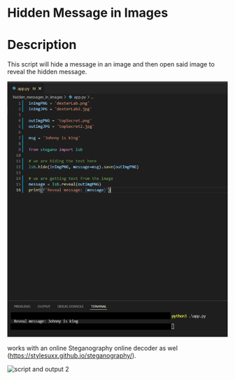# Hidden Message in Images
# Description
This script will hide a message in an image and then open said image to reveal the hidden message.

![script and output](https://raw.githubusercontent.com/johnnylieu/hidden_messages_in_images/main/app%20screen%20shot.bmp "script and output")

works with an online Steganography online decoder as wel (https://stylesuxx.github.io/steganography/).

![script and output 2](https://raw.githubusercontent.com/johnnylieu/hidden_messages_in_images/main/app%20screen%20shot%202.bmp "script and output 2")